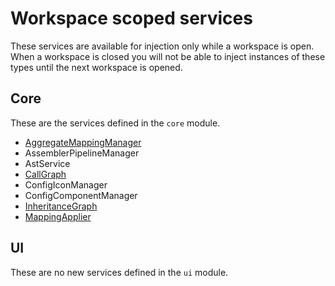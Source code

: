 # Workspace scoped services

These services are available for injection only while a workspace is open. When a workspace is closed you will not be able to inject instances of these types until the next workspace is opened.

## Core

These are the services defined in the `core` module.&#x20;

* [AggregateMappingManager](aggregatemappingmanager.md)
* AssemblerPipelineManager
* AstService
* [CallGraph](callgraph.md)
* ConfigIconManager
* ConfigComponentManager
* [InheritanceGraph](inheritancegraph.md)
* [MappingApplier](mappingapplier.md)

## UI

These are no new services defined in the `ui` module.